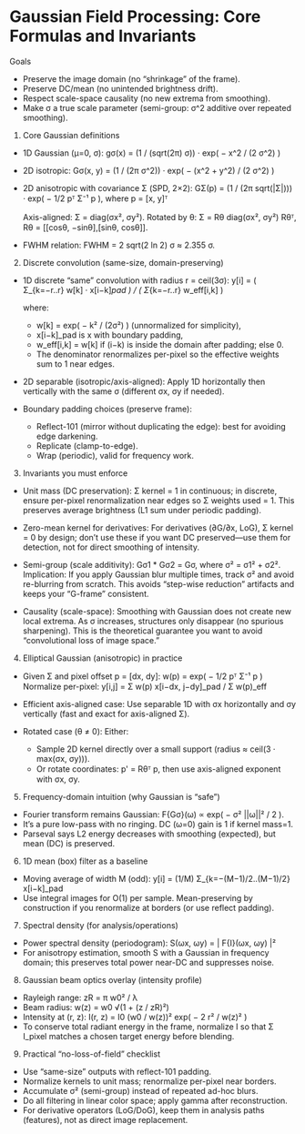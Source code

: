 # Gaussian Field Processing: Core Formulas and Invariants

Goals
- Preserve the image domain (no “shrinkage” of the frame).
- Preserve DC/mean (no unintended brightness drift).
- Respect scale-space causality (no new extrema from smoothing).
- Make σ a true scale parameter (semi-group: σ^2 additive over repeated smoothing).

1) Core Gaussian definitions
- 1D Gaussian (μ=0, σ):
  gσ(x) = (1 / (sqrt(2π) σ)) · exp( − x^2 / (2 σ^2) )

- 2D isotropic:
  Gσ(x, y) = (1 / (2π σ^2)) · exp( − (x^2 + y^2) / (2 σ^2) )

- 2D anisotropic with covariance Σ (SPD, 2×2):
  GΣ(p) = (1 / (2π sqrt(|Σ|))) · exp( − 1/2 pᵀ Σ⁻¹ p ),  where p = [x, y]ᵀ

  Axis-aligned: Σ = diag(σx², σy²).
  Rotated by θ: Σ = Rθ diag(σx², σy²) Rθᵀ, Rθ = [[cosθ, −sinθ],[sinθ, cosθ]].

- FWHM relation: FWHM = 2 sqrt(2 ln 2) σ ≈ 2.355 σ.

2) Discrete convolution (same-size, domain-preserving)
- 1D discrete “same” convolution with radius r = ceil(3σ):
  y[i] = ( Σ_{k=−r..r} w[k] · x[i−k]_pad ) / ( Σ_{k=−r..r} w_eff[i,k] )

  where:
    - w[k] = exp( − k² / (2σ²) )  (unnormalized for simplicity),
    - x[i−k]_pad is x with boundary padding,
    - w_eff[i,k] = w[k] if (i−k) is inside the domain after padding; else 0.
    - The denominator renormalizes per-pixel so the effective weights sum to 1 near edges.

- 2D separable (isotropic/axis-aligned):
  Apply 1D horizontally then vertically with the same σ (different σx, σy if needed).

- Boundary padding choices (preserve frame):
    - Reflect-101 (mirror without duplicating the edge): best for avoiding edge darkening.
    - Replicate (clamp-to-edge).
    - Wrap (periodic), valid for frequency work.

3) Invariants you must enforce
- Unit mass (DC preservation):
  Σ kernel = 1 in continuous; in discrete, ensure per-pixel renormalization near edges so Σ weights used = 1. This preserves average brightness (L1 sum under periodic padding).

- Zero-mean kernel for derivatives:
  For derivatives (∂G/∂x, LoG), Σ kernel = 0 by design; don’t use these if you want DC preserved—use them for detection, not for direct smoothing of intensity.

- Semi-group (scale additivity):
  Gσ1 * Gσ2 = Gσ, where σ² = σ1² + σ2².
  Implication: If you apply Gaussian blur multiple times, track σ² and avoid re-blurring from scratch. This avoids “step-wise reduction” artifacts and keeps your “G-frame” consistent.

- Causality (scale-space):
  Smoothing with Gaussian does not create new local extrema. As σ increases, structures only disappear (no spurious sharpening). This is the theoretical guarantee you want to avoid “convolutional loss of image space.”

4) Elliptical Gaussian (anisotropic) in practice
- Given Σ and pixel offset p = [dx, dy]:
  w(p) = exp( − 1/2 pᵀ Σ⁻¹ p )
  Normalize per-pixel:
  y[i,j] = Σ w(p) x[i−dx, j−dy]_pad / Σ w(p)_eff

- Efficient axis-aligned case:
  Use separable 1D with σx horizontally and σy vertically (fast and exact for axis-aligned Σ).

- Rotated case (θ ≠ 0):
  Either:
    - Sample 2D kernel directly over a small support (radius ≈ ceil(3 · max(σx, σy))).
    - Or rotate coordinates: p' = Rθᵀ p, then use axis-aligned exponent with σx, σy.

5) Frequency-domain intuition (why Gaussian is “safe”)
- Fourier transform remains Gaussian:  F{Gσ}(ω) ∝ exp( − σ² ||ω||² / 2 ).
- It’s a pure low-pass with no ringing. DC (ω=0) gain is 1 if kernel mass=1.
- Parseval says L2 energy decreases with smoothing (expected), but mean (DC) is preserved.

6) 1D mean (box) filter as a baseline
- Moving average of width M (odd):
  y[i] = (1/M) Σ_{k=−(M−1)/2..(M−1)/2} x[i−k]_pad
- Use integral images for O(1) per sample. Mean-preserving by construction if you renormalize at borders (or use reflect padding).

7) Spectral density (for analysis/operations)
- Power spectral density (periodogram):
  S(ωx, ωy) = | F{I}(ωx, ωy) |²
- For anisotropy estimation, smooth S with a Gaussian in frequency domain; this preserves total power near-DC and suppresses noise.

8) Gaussian beam optics overlay (intensity profile)
- Rayleigh range: zR = π w0² / λ
- Beam radius: w(z) = w0 √(1 + (z / zR)²)
- Intensity at (r, z):
  I(r, z) = I0 (w0 / w(z))² exp( − 2 r² / w(z)² )
- To conserve total radiant energy in the frame, normalize I so that Σ I_pixel matches a chosen target energy before blending.

9) Practical “no-loss-of-field” checklist
- Use “same-size” outputs with reflect-101 padding.
- Normalize kernels to unit mass; renormalize per-pixel near borders.
- Accumulate σ² (semi-group) instead of repeated ad-hoc blurs.
- Do all filtering in linear color space; apply gamma after reconstruction.
- For derivative operators (LoG/DoG), keep them in analysis paths (features), not as direct image replacement.